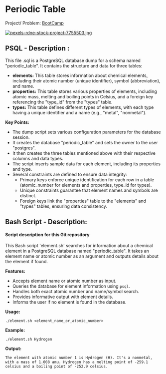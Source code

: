 # Periodic Table
Project/ Problem: [BootCamp](https://www.freecodecamp.org/learn/relational-database/build-a-periodic-table-database-project/build-a-periodic-table-database)

[![pexels-rdne-stock-project-7755503.jpg](https://i.postimg.cc/15hw6SxQ/pexels-rdne-stock-project-7755503.jpg)](https://postimg.cc/YjRvKJqn)


## PSQL - Description : 
This file .sql is a PostgreSQL database dump for a schema named "periodic_table". It contains the structure and data for three tables:
* **elements:** This table stores information about chemical elements, including their atomic number (unique identifier), symbol (abbreviation), and name.
* **properties:** This table stores various properties of elements, including atomic mass, melting and boiling points in Celsius, and a foreign key referencing the "type_id" from the "types" table.
* **types:** This table defines different types of elements, with each type having a unique identifier and a name (e.g., "metal", "nonmetal").

**Key Points:**

* The dump script sets various configuration parameters for the database session.
* It creates the database "periodic_table" and sets the owner to the user "postgres".
* It then creates the three tables mentioned above with their respective columns and data types.
* The script inserts sample data for each element, including its properties and type.
* Several constraints are defined to ensure data integrity:
    * Primary keys enforce unique identification for each row in a table (atomic_number for elements and properties, type_id for types).
    * Unique constraints guarantee that element names and symbols are distinct.
    * Foreign keys link the "properties" table to the "elements" and "types" tables, ensuring data consistency.


 ## Bash Script - Description: 

 #### Script description for this Git repository

This Bash script 'element.sh' searches for information about a chemical element in a PostgreSQL database named "periodic_table". It takes an element name or atomic number as an argument and outputs details about the element if found.

**Features:**

* Accepts element name or atomic number as input.
* Queries the database for element information using `psql`.
* Handles both exact atomic number and name/symbol search.
* Provides informative output with element details.
* Informs the user if no element is found in the database.

**Usage:**

```
./element.sh <element_name_or_atomic_number>
```

**Example:**

```
./element.sh Hydrogen
```

**Output:**

```
The element with atomic number 1 is Hydrogen (H). It's a nonmetal, with a mass of 1.008 amu. Hydrogen has a melting point of -259.1 celsius and a boiling point of -252.9 celsius.
```

